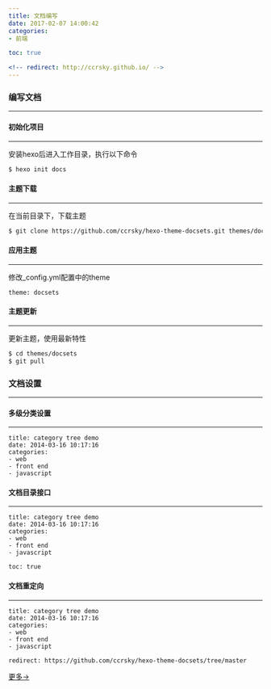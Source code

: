 ```yaml
---
title: 文档编写
date: 2017-02-07 14:00:42
categories:
- 前端

toc: true

<!-- redirect: http://ccrsky.github.io/ -->
---
```



### 编写文档
---


#### 初始化项目
---

安装hexo后进入工作目录，执行以下命令
``` sh
$ hexo init docs

```



#### 主题下载
---
在当前目录下，下载主题
``` sh
$ git clone https://github.com/ccrsky/hexo-theme-docsets.git themes/docsets

```

#### 应用主题
---
修改_config.yml配置中的theme
```
theme: docsets

```

#### 主题更新
---
更新主题，使用最新特性
``` sh
$ cd themes/docsets
$ git pull
```

### 文档设置
---
#### 多级分类设置
---
```
title: category tree demo
date: 2014-03-16 10:17:16
categories:
- web
- front end
- javascript
```

#### 文档目录接口
---
```
title: category tree demo
date: 2014-03-16 10:17:16
categories:
- web
- front end
- javascript

toc: true
```
#### 文档重定向
---
```
title: category tree demo
date: 2014-03-16 10:17:16
categories:
- web
- front end
- javascript

redirect: https://github.com/ccrsky/hexo-theme-docsets/tree/master
```

[更多->](https://github.com/ccrsky/hexo-theme-docsets/tree/master)